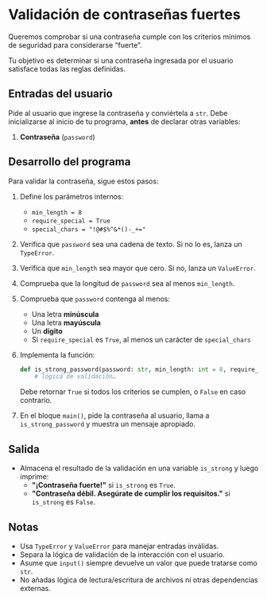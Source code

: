 # Validación de contraseñas fuertes

Queremos comprobar si una contraseña cumple con los criterios mínimos de seguridad para considerarse “fuerte”.

Tu objetivo es determinar si una contraseña ingresada por el usuario satisface todas las reglas definidas.

## Entradas del usuario

Pide al usuario que ingrese la contraseña y conviértela a `str`. Debe inicializarse al inicio de tu programa, **antes** de declarar otras variables:

1. **Contraseña** (`password`)

## Desarrollo del programa

Para validar la contraseña, sigue estos pasos:

1. Define los parámetros internos:
   - `min_length = 8`  
   - `require_special = True`  
   - `special_chars = "!@#$%^&*()-_+="`  

2. Verifica que `password` sea una cadena de texto. Si no lo es, lanza un `TypeError`.

3. Verifica que `min_length` sea mayor que cero. Si no, lanza un `ValueError`.

4. Comprueba que la longitud de `password` sea al menos `min_length`.

5. Comprueba que `password` contenga al menos:
   - Una letra **minúscula**  
   - Una letra **mayúscula**  
   - Un **dígito**  
   - Si `require_special` es `True`, al menos un carácter de `special_chars`

6. Implementa la función:
   ```python
   def is_strong_password(password: str, min_length: int = 8, require_special: bool = True) -> bool:
       # lógica de validación…
   ```
   Debe retornar `True` si todos los criterios se cumplen, o `False` en caso contrario.

7. En el bloque `main()`, pide la contraseña al usuario, llama a `is_strong_password` y muestra un mensaje apropiado.

## Salida

- Almacena el resultado de la validación en una variable `is_strong` y luego imprime:
  - **"¡Contraseña fuerte!"** si `is_strong` es `True`.  
  - **"Contraseña débil. Asegúrate de cumplir los requisitos."** si `is_strong` es `False`.  

## Notas

- Usa `TypeError` y `ValueError` para manejar entradas inválidas.  
- Separa la lógica de validación de la interacción con el usuario.  
- Asume que `input()` siempre devuelve un valor que puede tratarse como `str`.  
- No añadas lógica de lectura/escritura de archivos ni otras dependencias externas.  
